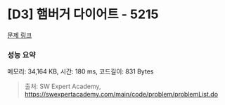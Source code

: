 # [D3] 햄버거 다이어트 - 5215 

[문제 링크](https://swexpertacademy.com/main/code/problem/problemDetail.do?contestProbId=AWT-lPB6dHUDFAVT) 

### 성능 요약

메모리: 34,164 KB, 시간: 180 ms, 코드길이: 831 Bytes



> 출처: SW Expert Academy, https://swexpertacademy.com/main/code/problem/problemList.do